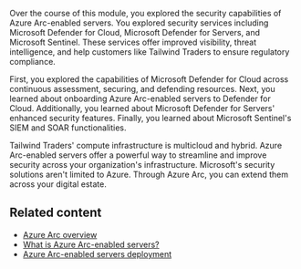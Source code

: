 Over the course of this module, you explored the security capabilities of Azure Arc-enabled servers. You explored security services including Microsoft Defender for Cloud, Microsoft Defender for Servers, and Microsoft Sentinel. These services offer improved visibility, threat intelligence, and help customers like Tailwind Traders to ensure regulatory compliance.

First, you explored the capabilities of Microsoft Defender for Cloud across continuous assessment, securing, and defending resources. Next, you learned about onboarding Azure Arc-enabled servers to Defender for Cloud. Additionally, you learned about Microsoft Defender for Servers' enhanced security features. Finally, you learned about Microsoft Sentinel's SIEM and SOAR functionalities.

Tailwind Traders' compute infrastructure is multicloud and hybrid. Azure Arc-enabled servers offer a powerful way to streamline and improve security across your organization's infrastructure. Microsoft's security solutions aren't limited to Azure. Through Azure Arc, you can extend them across your digital estate.  

## Related content

- [Azure Arc overview](https://azure.microsoft.com/services/azure-arc/)
- [What is Azure Arc-enabled servers?](/azure/azure-arc/servers/overview)
- [Azure Arc-enabled servers deployment](https://azurearcjumpstart.io/azure_arc_jumpstart/azure_arc_servers/)
